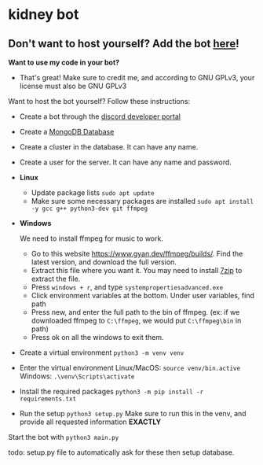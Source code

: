 # kidney bot

## Don't want to host yourself? Add the bot [here](https://discord.com/oauth2/authorize?client_id=870379086487363605&permissions=8&scope=applications.commands%20bot)!

**Want to use my code in your bot?**
- That's great! Make sure to credit me, and according to GNU GPLv3, your license must also be GNU GPLv3

Want to host the bot yourself? Follow these instructions:

- Create a bot through the [discord developer portal](https://discord.com/developers/applications)
- Create a [MongoDB Database](https://www.mongodb.com/)
- Create a cluster in the database. It can have any name.
- Create a user for the server. It can have any name and password.
- **Linux**
    - Update package lists `sudo apt update`
    - Make sure some necessary packages are installed `sudo apt install -y gcc g++ python3-dev git ffmpeg`
- **Windows**
    
    We need to install ffmpeg for music to work.
    - Go to this website https://www.gyan.dev/ffmpeg/builds/. Find the latest version, and download the full version.
    - Extract this file where you want it. You may need to install [7zip](https://www.7-zip.org/) to extract the file.
    - Press `windows + r`, and type `systempropertiesadvanced.exe`
    - Click environment variables at the bottom. Under user variables, find path
    - Press new, and enter the full path to the bin of ffmpeg. (ex: if we downloaded ffmpeg to `C:\ffmpeg`, we would put `C:\ffmpeg\bin` in path)
    - Press ok on all the windows to exit them.
- Create a virtual environment `python3 -m venv venv`
- Enter the virtual environment Linux/MacOS: `source venv/bin.active` Windows: `.\venv\Scripts\activate`
- Install the required packages `python3 -m pip install -r requirements.txt`
- Run the setup `python3 setup.py` Make sure to run this in the venv, and provide all requested information **EXACTLY**

Start the bot with `python3 main.py`

todo: setup.py file to automatically ask for these then setup database.
